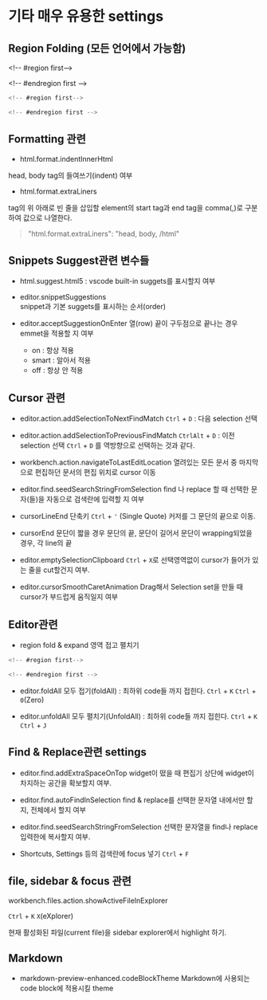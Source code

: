 # 기타 매우 유용한 settings

## Region Folding (모든 언어에서 가능함)
&lt;!-- #region first-->

&lt;!-- #endregion first -->

```c
<!-- #region first-->

<!-- #endregion first -->
```
## Formatting 관련

- html.format.indentInnerHtml   

head, body tag의 들여쓰기(indent) 여부

- html.format.extraLiners  

tag의 위 아래로 빈 줄을 삽입할 element의 start tag과 end tag을 comma(,)로 구분하여 값으로 나열한다. 
> "html.format.extraLiners": "head, body, /html"

## Snippets Suggest관련 변수들

- html.suggest.html5 : vscode built-in suggets를 표시할지 여부

- editor.snippetSuggestions  
 snippet과 기본 suggets를 표시하는 순서(order)  


- editor.acceptSuggestionOnEnter
열(row) 끝이 구두점으로 끝나는 경우 emmet을 적용할 지 여부
	- on : 항상 적용
	- smart : 알아서 적용
	- off : 항상 안 적용

## Cursor 관련

- editor.action.addSelectionToNextFindMatch
<code class="ctrl">Ctrl</code> + <code>D</code> : 다음 selection 선택

- editor.action.addSelectionToPreviousFindMatch
<code class="ctrl">Ctrl</code><code class="alt">Alt</code> + <code>D</code> : 이전 selection 선택 
<code class="ctrl">Ctrl</code> + <code>D</code> 를 역방향으로 선택하는 것과 같다.

- workbench.action.navigateToLastEditLocation
열려있는 모든 문서 중 마지막으로 편집하던 문서의 편집 위치로 cursor 이동

- editor.find.seedSearchStringFromSelection
find 나 replace 할 때 선택한 문자(들)을 자동으로 검색란에 입력할 지 여부

- cursorLineEnd 단축키
<code class="ctrl">Ctrl</code> + <code>'</code> (Single Quote)
커저를 그 문단의 끝으로 이동. 

- cursorEnd
문단이 짧을 경우 문단의 끝, 문단이 길어서 문단이 wrapping되었을 경우, 각 line의 끝  


- editor.emptySelectionClipboard
<code class="ctrl">Ctrl</code> + <code>X</code>로 선택영역없이 cursor가 들어가 있는 줄을 cut할건지 여부.

- editor.cursorSmoothCaretAnimation
Drag해서 Selection set을 만들 때 cursor가 부드럽게 움직일지 여부

## Editor관련 

- region fold & expand
영역 접고 펼치기

```c
<!-- #region first-->

<!-- #endregion first -->
```

- editor.foldAll 
모두 접기(foldAll) : 최하위 code들 까지 접힌다.
<code class="ctrl">Ctrl</code> + <code>K</code> <code class="ctrl">Ctrl</code> + <code>0</code>(Zero)

- editor.unfoldAll 
모두 펼치기(UnfoldAll) : 최하위 code들 까지 접힌다. 
<code class="ctrl">Ctrl</code> + <code>K</code> <code class="ctrl">Ctrl</code> + <code>J</code>

## Find & Replace관련 settings

- editor.find.addExtraSpaceOnTop 
widget이 떴을 때 편집기 상단에 widget이 차지하는 공간을 확보할지 여부.

- editor.find.autoFindInSelection
find & replace를 선택한 문자열 내에서만 할지, 전체에서 할지 여부

- editor.find.seedSearchStringFromSelection
선택한 문자열을 find나 replace 입력한에 복사할지 여부.

- Shortcuts, Settings 등의 검색란에 focus 넣기
<code class="ctrl">Ctrl</code> + <code>F</code>


## file, sidebar & focus 관련

workbench.files.action.showActiveFileInExplorer 

<code class="ctrl">Ctrl</code> + <code>K</code> <code>X</code>(eXplorer)

현재 활성화된 파일(current file)을 sidebar explorer에서 highlight 하기. 


## Markdown

- markdown-preview-enhanced.codeBlockTheme
Markdown에 사용되는 code block에 적용시킬 theme